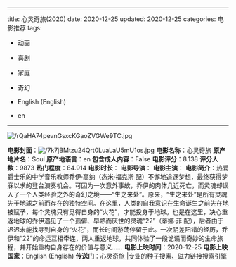 
---
title: 心灵奇旅(2020)
date: 2020-12-25
updated: 2020-12-25
categories: 电影推荐
tags:

- 动画
- 喜剧
- 家庭
- 奇幻

- English (English)
- en
---

<img src="https://image.tmdb.org/t/p/original/rQaHA74pevnGsxcKGaoZVGWe9TC.jpg" alt="/rQaHA74pevnGsxcKGaoZVGWe9TC.jpg" title="/rQaHA74pevnGsxcKGaoZVGWe9TC.jpg">

**电影封面**：<img src="https://image.tmdb.org/t/p/w200/7k7jBMtzu24Qrt0LuaLaU5mU1os.jpg" alt="/7k7jBMtzu24Qrt0LuaLaU5mU1os.jpg" title="/7k7jBMtzu24Qrt0LuaLaU5mU1os.jpg">
**电影名称**：心灵奇旅
**原产地片名**：Soul
**原产地语言**：en
**包含成人内容**：False
**电影评分**：8.138
**评分人数**：9873
**热门程度**：84.914
**电影时长**：
**电影导演**：
**电影主演**：
**电影简介**：热爱爵士乐的中学音乐教师乔伊·高纳（杰米·福克斯 配）不懈地追逐梦想，最终获得梦寐以求的登台演奏机会。可因为一次意外事故，乔伊的肉体几近死亡，而灵魂却误入了一个人类经验之外的奇幻之境——“生之来处”。原来，“生之来处”是所有灵魂先于地球之前而存在的独特空间。在这里，人类的自我意识在生命诞生之前先在地被赋予，每个灵魂只有觅得自身的“火花”，才能投身于地球。也是在这里，决心重返地球的乔伊遇见了一个孤僻、早熟而厌世的灵魂“22”（蒂娜·菲 配），后者由于迟迟未能找寻到自身的“火花”，而长时间游荡停留于此。一次阴差阳错的经历，乔伊和“22”的命运互相牵连，两人重返地球，共同体验了一段诡谲而奇妙的生命旅程，并开始重构自身存在的价值与意义……
**电影上映时间**：2020-12-25
**电影上映国家**：English (English)
**传送门**：[心灵奇旅 |专业的种子搜索、磁力链接搜索引擎](https://movie.amd794.com:2083/?search=Soul&ordering=&mode=match_phrase&page_size=10&page=1)

